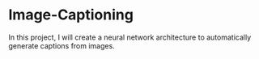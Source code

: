 # Image-Captioning
In this project, I will create a neural network architecture to automatically generate captions from images.

